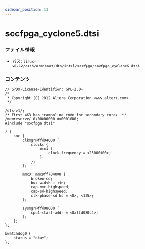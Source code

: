 ```yaml
---
sidebar_position: 13
---
```

# socfpga_cyclone5.dtsi

### ファイル情報

- パス: `linux-v6.12/arch/arm/boot/dts/intel/socfpga/socfpga_cyclone5.dtsi`

### コンテンツ

```dtsi
// SPDX-License-Identifier: GPL-2.0+
/*
 * Copyright (C) 2012 Altera Corporation <www.altera.com>
 */

/dts-v1/;
/* First 4KB has trampoline code for secondary cores. */
/memreserve/ 0x00000000 0x0001000;
#include "socfpga.dtsi"

/ {
	soc {
		clkmgr@ffd04000 {
			clocks {
				osc1 {
					clock-frequency = <25000000>;
				};
			};
		};

		mmc0: mmc@ff704000 {
			broken-cd;
			bus-width = <4>;
			cap-mmc-highspeed;
			cap-sd-highspeed;
			clk-phase-sd-hs = <0>, <135>;
		};

		sysmgr@ffd08000 {
			cpu1-start-addr = <0xffd080c4>;
		};
	};
};

&watchdog0 {
	status = "okay";
};

```
